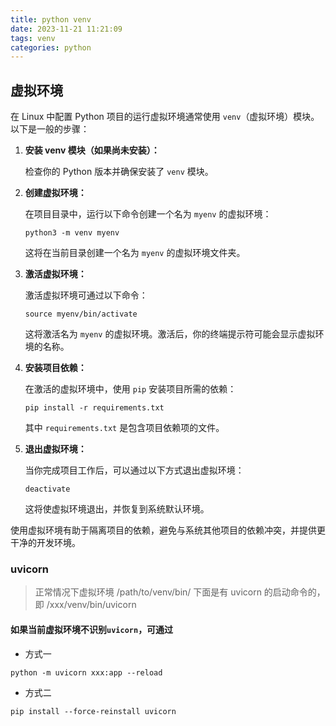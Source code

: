 ```yaml
---
title: python venv
date: 2023-11-21 11:21:09
tags: venv
categories: python
---
```


## 虚拟环境

在 Linux 中配置 Python 项目的运行虚拟环境通常使用 `venv`（虚拟环境）模块。以下是一般的步骤：

1. **安装 venv 模块（如果尚未安装）：**

   检查你的 Python 版本并确保安装了 `venv` 模块。

2. **创建虚拟环境：**

   在项目目录中，运行以下命令创建一个名为 `myenv` 的虚拟环境：

   ```
   python3 -m venv myenv
   ```

   这将在当前目录创建一个名为 `myenv` 的虚拟环境文件夹。

3. **激活虚拟环境：**

   激活虚拟环境可通过以下命令：

   ```
   source myenv/bin/activate
   ```

   这将激活名为 `myenv` 的虚拟环境。激活后，你的终端提示符可能会显示虚拟环境的名称。

4. **安装项目依赖：**

   在激活的虚拟环境中，使用 `pip` 安装项目所需的依赖：

   ```
   pip install -r requirements.txt
   ```

   其中 `requirements.txt` 是包含项目依赖项的文件。

5. **退出虚拟环境：**

   当你完成项目工作后，可以通过以下方式退出虚拟环境：

   ```
   deactivate
   ```

   这将使虚拟环境退出，并恢复到系统默认环境。

使用虚拟环境有助于隔离项目的依赖，避免与系统其他项目的依赖冲突，并提供更干净的开发环境。



### uvicorn

> 正常情况下虚拟环境 /path/to/venv/bin/ 下面是有 uvicorn 的启动命令的，即 /xxx/venv/bin/uvicorn

#### 如果当前虚拟环境不识别`uvicorn`，可通过

- 方式一

```shell
python -m uvicorn xxx:app --reload
```

- 方式二

```
pip install --force-reinstall uvicorn
```

